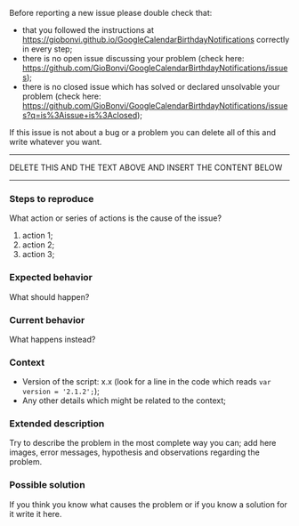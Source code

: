 <!-- markdownlint-disable-->
Before reporting a new issue please double check that:

- that you followed the instructions at https://giobonvi.github.io/GoogleCalendarBirthdayNotifications correctly in every step;
- there is no open issue discussing your problem (check here: https://github.com/GioBonvi/GoogleCalendarBirthdayNotifications/issues);
- there is no closed issue  which has solved or declared unsolvable your problem (check here: https://github.com/GioBonvi/GoogleCalendarBirthdayNotifications/issues?q=is%3Aissue+is%3Aclosed);

If this issue is not about a bug or a problem you can delete all of this and write whatever you want.

****************************************************************************
 DELETE THIS AND THE TEXT ABOVE AND INSERT THE CONTENT BELOW
****************************************************************************
<!-- markdownlint-enable-->
<!-- markdownlint-disable MD002 -->

### Steps to reproduce

What action or series of actions is the cause of the issue?

1. action 1;
2. action 2;
3. action 3;

### Expected behavior

 What should happen?

### Current behavior

What happens instead?

### Context

- Version of the script: x.x (look for a line in the code which reads `var
  version = '2.1.2';`);
- Any other details which might be related to the context;

### Extended description

Try to describe the problem in the most complete way you can; add here images,
error messages, hypothesis and observations regarding the problem.

### Possible solution

If you think you know what causes the problem or if you know a solution for it
write it here.